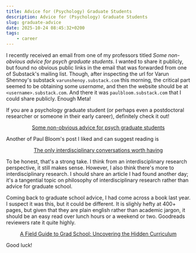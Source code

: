 ```yaml
---
title: Advice for (Psychology) Graduate Students
description: Advice for (Psychology) Graduate Students
slug: graduate-advice
date: 2025-10-24 08:45:32+0200
tags:
    - career
---
```


I recently received an email from one of my professors titled *Some non-obvious advice for psych graduate students*. I wanted to share it publicly, but found no obvious public links in the email that was forwarded from one of Substack's mailing list. Though, after inspecting the url for Varun Shennoy's substack `varunshenoy.substack.com` this morning, the critical part seemed to be obtaining some *username*, and then the website should be at `<username>.substack.com`. And there it was `paulbloom.substack.com` that I could share publicly. Enough Meta!

If you are a psychology graduate student (or perhaps even a postdoctoral researcher or someone in their early career), definitely check it out!

<center>
  <a class="link" href="https://smallpotatoes.paulbloom.net/p/some-non-obvious-advice-for-psych">
    Some non-obvious advice for psych graduate students 
  </a>
</center>

Another of Paul Bloom's post I liked and can suggest reading is

<center>
  <a class="link" href="https://smallpotatoes.paulbloom.net/p/the-only-interdisciplinary-conversations">
    The only interdisciplinary conversations worth having
  </a>
</center>

To be honest, that's a strong take. I think from an interdisciplinary research perspective, it still makes sense. However, I also think there's more to interdisciplinary research. I should share an article I had found another day; it's a tangential topic on philosophy of interdisciplinary research rather than advice for graduate school.

Coming back to graduate school advice, I had come across a book last year. I suspect it was this, but it could be different. It is slighly hefty at 400+ pages, but given that they are plain english rather than academic jargon, it should be an easy read over lunch hours or a weekend or two. Goodreads reviewers rate it quite highly.

<center>
  <a class="link" href="https://www.goodreads.com/book/show/52579211-a-field-guide-to-grad-school">
    A Field Guide to Grad School: Uncovering the Hidden Curriculum
  </a>
</center>

Good luck!




